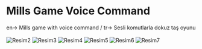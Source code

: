 # Mills Game Voice Command
 en-> Mills game with voice command / tr-> Sesli komutlarla dokuz taş oyunu 
<br><br>
![Resim2](https://user-images.githubusercontent.com/53579912/121417192-4a9a1a00-c972-11eb-832d-5601b3b7d389.png)
![Resim3](https://user-images.githubusercontent.com/53579912/121417196-4bcb4700-c972-11eb-8ff6-794b171e2a80.png)
![Resim4](https://user-images.githubusercontent.com/53579912/121417198-4bcb4700-c972-11eb-99cc-2b09e4a4b61c.png)
![Resim5](https://user-images.githubusercontent.com/53579912/121417204-4c63dd80-c972-11eb-8959-81c6b012f179.png)
![Resim6](https://user-images.githubusercontent.com/53579912/121417205-4cfc7400-c972-11eb-853b-d93412f911df.png)
![Resim7](https://user-images.githubusercontent.com/53579912/121417206-4cfc7400-c972-11eb-8cf8-73d10cabb0f1.png)
